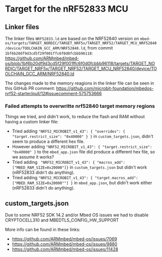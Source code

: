 # Target for the nRF52833 MCU

## Linker files

The linker files `NRF52833.ld` are based on the NRF52840 version on 
`mbed-os/targets/TARGET_NORDIC/TARGET_NRF5x/TARGET_NRF52/TARGET_MCU_NRF52840/device/TOOLCHAIN_GCC_ARM/NRF52840.ld`,
from commit `1bf6b20df9d3cd5f29f001ffc6f0d0fcbbb96118`:
https://github.com/ARMmbed/mbed-os/blob/1bf6b20df9d3cd5f29f001ffc6f0d0fcbbb96118/targets/TARGET_NORDIC/TARGET_NRF5x/TARGET_NRF52/TARGET_MCU_NRF52840/device/TOOLCHAIN_GCC_ARM/NRF52840.ld

The changes made to the memory reagions in the linker file can be seen in this
GitHub PR comment:
https://github.com/microbit-foundation/mbedos-nrf52-starter/pull/12#issuecomment-575753666

### Failed attempts to overwritte nrf52840 target memory regions

Things we tried, and didn't work, to reduce the flash and RAM without having a
custom linker file:

- Tried adding `"NRF52_MICROBIT_v1_43": { "overrides": { "target.restrict_size": "0x40000" } }`
  in `custom_targets.json`, didn't seem to produce a different hex file.
- However adding `"NRF52_MICROBIT_v1_43": { "target.restrict_size": "0x40000" }`
  to the `mbed_app.json` file did produce a different hex file, so we assume
  it works?
- Tried adding ` "NRF52_MICROBIT_v1_43": { "macros_add": ["MBED_RAM_SIZE=0x20000"]}`
  in `custom_targets.json` but didn't work (nRF52833 didn't do anything).
- Tried adding `"NRF52_MICROBIT_v1_43": { "target.macros_add": ["MBED_RAM_SIZE=0x20000""] }`
  in `mbed_app.json`, but didn't work either (nRF52833 didn't do anything).


## custom_targets.json

Due to some NRF52 SDK 14.2 and/or Mbed OS issues we had to disable
CRYPTOCELL310 and MBEDTLS_CONFIG_HW_SUPPORT

More info can be found in these links:
- https://github.com/ARMmbed/mbed-os/issues/7069
- https://github.com/ARMmbed/mbed-os/issues/9880
- https://github.com/ARMmbed/mbed-os/issues/11428
